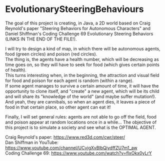 # EvolutionarySteeringBehaviours

The goal of this project is creating, in Java, a 2D world based on Craig Reynold's paper "Steering Behaviors for Autonomous Characters" and Daniel Shiffman's Coding Challenge 69 Evolutionary Steering Behaviors (LINKS IN THE END OF THE FILE!).

I will try to design a kind of map, in which there will be autonomous agents, food (green circles) and poison (red circles).  
The thing is, the agents have a health number, which will be decreasing as time goes on, so they will have to seek for food (which gives certain points of health).  
This turns interesting when, in the beginning, the attraction and visual field for food and poison for each agent is random (within a range).  
If some agent manages to survive a certain amount of time, it will have the opportunity to clone itself, and "create" a new agent, which will be its child and will share its "knowledge of the world" (and maybe suffer mutation!).  
And yeah, they are cannibals, so when an agent dies, it leaves a piece of food in that certain place, so other agent can eat it!

Finally, I will set general rules: agents are not able to go off the field, food and poison appear at random locations once in a while...
The objective of this project is to simulate a society and see what is the OPTIMAL AGENT.

Craig Reynold's paper: https://www.red3d.com/cwr/steer/  
Dan Shiffman in YouTube: https://www.youtube.com/channel/UCvjgXvBlbQiydffZU7m1_aw  
Coding Challenge 69: https://www.youtube.com/watch?v=flxOkx0yLrY  
